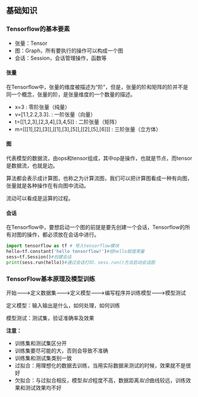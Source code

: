 ## 基础知识

### Tensorflow的基本要素

- 张量：Tensor
- 图：Graph，所有要执行的操作可以构成一个图
- 会话：Session，会话管理操作，函数等

#### 张量

在Tensorflow中，张量的维度被描述为“阶”，但是，张量的阶和矩阵的阶并不是同一个概念，张量的阶，是张量维度的一个数量的描述。

- x=3  : 零阶张量（纯量）
- v=[1.1,2.2,3.3]. : 一阶张量（向量）
- t=[[1,2,3],[2,3,4],[3,4,5]] : 二阶张量（矩阵）
- m=[[[1],[2],[3]],[[1],[3],[5]],[[2],[5],[6]]] : 三阶张量（立方体）

#### 图

代表模型的数据流，由ops和tensor组成，其中op是操作，也就是节点，而tensor是数据流，也就是边。

算法都会表示成计算图，也称之为计算流图，我们可以把计算图看成一种有向图，张量就是各种操作在有向图中流动。

流动可以看成是运算的过程。

#### 会话

在Tensorflow中，要想启动一个图的前提是要先创建一个会话，Tensorflow的所有对图的操作，都必须放在会话中进行。

```python
import tensorflow as tf # 导入tensorflow模块
hello=tf.constant('hello tensorflow!')#给hello赋值常量
sess=tf.Session()#创建会话
print(sess.run(hello))#通过会话打印，sess.run()方法启动会话图
```



### TensorFlow基本原理及模型训练

开始———>定义数据集———>定义模型———>编写程序并训练模型———>模型测试



定义模型：输入输出是什么，如何处理，如何训练

模型测试：测试集，验证准确率及效果



**注意：**

- 训练集和测试集区分开
- 训练集要尽可能的大，否则会导致不准确
- 训练集和测试集类别一致
- 过拟合：用理想化的数据去训练，当用实际数据来测试的时候，效果就不是很好
- 欠拟合：与过拟合相反，模型*拟合*程度不高，数据距离*拟合*曲线较远，训练效果和测试效果均不好
